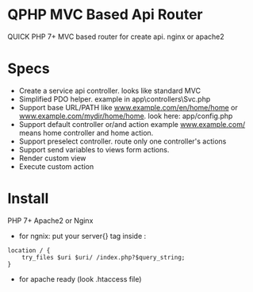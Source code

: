# QPHP MVC Based Api Router
QUICK PHP 7+ MVC based router for create api. nginx or apache2
# Specs
- Create a service api controller. looks like standard MVC 
- Simplified PDO helper. example in app\controllers\Svc.php
- Support base URL/PATH like www.example.com/en/home/home or  www.example.com/mydir/home/home. look here: app/config.php
- Support default controller or/and action example www.example.com/ means home controller and home action.
- Support preselect controller. route only one controller's actions 
- Support send variables to views form actions.
- Render custom view
- Execute custom action
# Install
PHP 7+ Apache2 or Nginx

- for ngnix: put your server{} tag inside :
```
location / {
    try_files $uri $uri/ /index.php?$query_string;
}
```
- for apache ready (look .htaccess file)


